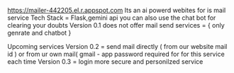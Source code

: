 https://mailer-442205.el.r.appspot.com
Its an ai powerd webites for is mail service
Tech Stack = Flask,gemini api
you can also use the chat bot for clearing your doubts
Version 0.1 does not offer mail send services = { only genrate and chatbot }

Upcoming services
Version 0.2  = send mail directly ( from our website mail id ) or from ur own mail( gmail - app password required for for this service each time
Version 0.3  = login more secure and personilzed service
